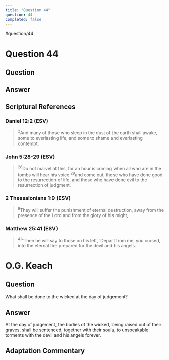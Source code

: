 ```yaml
---
title: "Question 44"
question: 44
completed: false
---
```

#question/44
# Question 44

## Question


## Answer


## Scriptural References
### Daniel 12:2 (ESV)
> <sup>2</sup>And many of those who sleep in the dust of the earth shall awake, some to everlasting life, and some to shame and everlasting contempt.

### John 5:28-29 (ESV)
> <sup>28</sup>Do not marvel at this, for an hour is coming when all who are in the tombs will hear his voice
> <sup>29</sup>and come out, those who have done good to the resurrection of life, and those who have done evil to the resurrection of judgment.

### 2 Thessalonians 1:9 (ESV)
> <sup>9</sup>They will suffer the punishment of eternal destruction, away from the presence of the Lord and from the glory of his might,

### Matthew 25:41 (ESV)
> <sup>41</sup>“Then he will say to those on his left, ‘Depart from me, you cursed, into the eternal fire prepared for the devil and his angels.

# O.G. Keach
## Question
What shall be done to the wicked at the day of judgement?

## Answer
At the day of judgement, the bodies of the wicked, being raised out of their graves, shall be sentenced, together with their souls, to unspeakable torments with the devil and his angels forever.

## Adaptation Commentary
